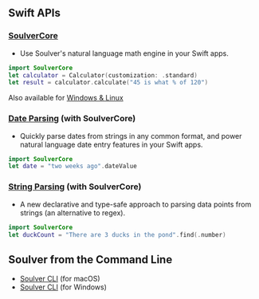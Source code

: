 ## Swift APIs

### [SoulverCore](https://github.com/soulverteam/SoulverCore)
-  Use Soulver's natural language math engine in your Swift apps.
```swift
import SoulverCore
let calculator = Calculator(customization: .standard)
let result = calculator.calculate("45 is what % of 120")
```

Also available for [Windows & Linux](https://github.com/soulverteam/SoulverCore-Multiplatform)

### [Date Parsing](https://github.com/soulverteam/DateParsing) (with SoulverCore)
-  Quickly parse dates from strings in any common format, and power natural language date entry features in your Swift apps.
```swift
import SoulverCore
let date = "two weeks ago".dateValue
```

### [String Parsing](https://github.com/soulverteam/StringParsing) (with SoulverCore)
-  A new declarative and type-safe approach to parsing data points from strings (an alternative to regex).
```swift
import SoulverCore
let duckCount = "There are 3 ducks in the pond".find(.number)
```
## Soulver from the Command Line

-  [Soulver CLI](https://github.com/soulverteam/Soulver-CLI) (for macOS)
-  [Soulver CLI](https://github.com/soulverteam/Soulver-CLI-Windows) (for Windows)
